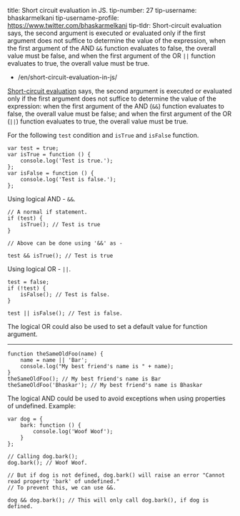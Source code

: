 title: Short circuit evaluation in JS. tip-number: 27 tip-username: bhaskarmelkani tip-username-profile: https://www.twitter.com/bhaskarmelkani tip-tldr: Short-circuit evaluation says, the second argument is executed or evaluated only if the first argument does not suffice to determine the value of the expression, when the first argument of the AND `&&` function evaluates to false, the overall value must be false, and when the first argument of the OR `||` function evaluates to true, the overall value must be true.

-   /en/short-circuit-evaluation-in-js/

[Short-circuit evaluation](https://en.wikipedia.org/wiki/Short-circuit_evaluation) says, the second argument is executed or evaluated only if the first argument does not suffice to determine the value of the expression: when the first argument of the AND (`&&`) function evaluates to false, the overall value must be false; and when the first argument of the OR (`||`) function evaluates to true, the overall value must be true.

For the following `test` condition and `isTrue` and `isFalse` function.

    var test = true;
    var isTrue = function () {
        console.log('Test is true.');
    };
    var isFalse = function () {
        console.log('Test is false.');
    };

Using logical AND - `&&`.

    // A normal if statement.
    if (test) {
        isTrue(); // Test is true
    }

    // Above can be done using '&&' as -

    test && isTrue(); // Test is true

Using logical OR - `||`.

    test = false;
    if (!test) {
        isFalse(); // Test is false.
    }

    test || isFalse(); // Test is false.

The logical OR could also be used to set a default value for function argument.

------------------------------------------------------------------------

    function theSameOldFoo(name) {
        name = name || 'Bar';
        console.log("My best friend's name is " + name);
    }
    theSameOldFoo(); // My best friend's name is Bar
    theSameOldFoo('Bhaskar'); // My best friend's name is Bhaskar

The logical AND could be used to avoid exceptions when using properties of undefined. Example:

    var dog = {
        bark: function () {
            console.log('Woof Woof');
        }
    };

    // Calling dog.bark();
    dog.bark(); // Woof Woof.

    // But if dog is not defined, dog.bark() will raise an error "Cannot read property 'bark' of undefined."
    // To prevent this, we can use &&.

    dog && dog.bark(); // This will only call dog.bark(), if dog is defined.
